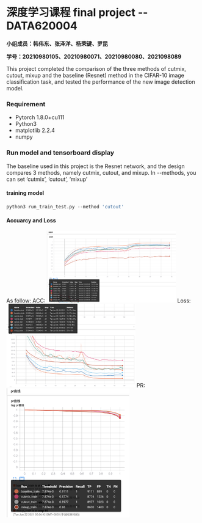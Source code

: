 # 深度学习课程 final project --DATA620004 

**小组成员：韩伟东、张泽洋、杨荣键、罗昆**

**学号：20210980105、20210980071、20210980080、2021098089**

This project completed the comparison of the three methods of cutmix, cutout, mixup and the baseline (Resnet) method in the CIFAR-10 image classification task, and tested the performance of the new image detection model.

### Requirement

- Pytorch 1.8.0+cu111
- Python3
- matplotlib   2.2.4
- numpy



### Run model and tensorboard display

The baseline used in this project is the Resnet network, and the design compares 3 methods, namely cutmix, cutout, and mixup. In --methods, you can set ‘cutmix’, ‘cutout’, ‘mixup’

#### training model

```python
python3 run_train_test.py --method 'cutout'
```

#### Accuarcy and Loss 

As follow:
ACC:
<img src="./1.png" alt="1" style="zoom: 33%;" />
Loss:
<img src="./2.png" alt="2" style="zoom: 33%;" />
PR:
<img src="./3.png" alt="2" style="zoom: 33%;" />
